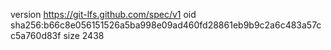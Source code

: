 version https://git-lfs.github.com/spec/v1
oid sha256:b66c8e056151526a5ba998e09ad460fd28861eb9b9c2a6c483a57cc5a760d83f
size 2438
